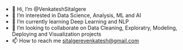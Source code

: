 - 👋 Hi, I’m @VenkateshSitalgere
- 👀 I’m interested in Data Science, Analysis, ML and AI
- 🌱 I’m currently learning Deep Learning and NLP
- 💞️ I’m looking to collaborate on Data Cleaning, Exploratry, Modeling, Deploying and Visualization projects
- 📫 How to reach me sitalgerevenkatesh@gmail.com


<!---
VenkateshSitalgere/VenkateshSitalgere is a ✨ special ✨ repository because its `README.md` (this file) appears on your GitHub profile.
You can click the Preview link to take a look at your changes.
--->

